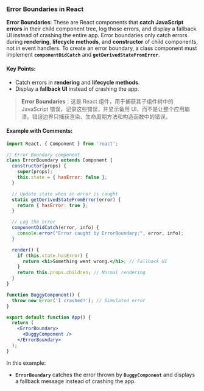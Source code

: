 ### Error Boundaries in React

**Error Boundaries**: These are React components that **catch JavaScript errors** in their child component tree, log those errors, and display a fallback UI instead of crashing the entire app. Error boundaries only catch errors during **rendering**, **lifecycle methods**, and **constructor** of child components, not in event handlers. To create an error boundary, a class component must implement **`componentDidCatch`** and **`getDerivedStateFromError`**.

#### Key Points:
- Catch errors in **rendering** and **lifecycle methods**.
- Display a **fallback UI** instead of crashing the app.

> **Error Boundaries**：这是 React 组件，用于捕获其子组件树中的 JavaScript 错误，记录这些错误，并显示备用 UI，而不是让整个应用崩溃。错误边界只捕获渲染、生命周期方法和构造函数中的错误。

#### Example with Comments:

```jsx
import React, { Component } from 'react';

// Error Boundary component
class ErrorBoundary extends Component {
  constructor(props) {
    super(props);
    this.state = { hasError: false };
  }

  // Update state when an error is caught
  static getDerivedStateFromError(error) {
    return { hasError: true };
  }

  // Log the error
  componentDidCatch(error, info) {
    console.error("Error caught by ErrorBoundary:", error, info);
  }

  render() {
    if (this.state.hasError) {
      return <h1>Something went wrong.</h1>; // Fallback UI
    }
    return this.props.children; // Normal rendering
  }
}

function BuggyComponent() {
  throw new Error('I crashed!'); // Simulated error
}

export default function App() {
  return (
    <ErrorBoundary>
      <BuggyComponent />
    </ErrorBoundary>
  );
}
```

In this example:
- **`ErrorBoundary`** catches the error thrown by **`BuggyComponent`** and displays a fallback message instead of crashing the app.